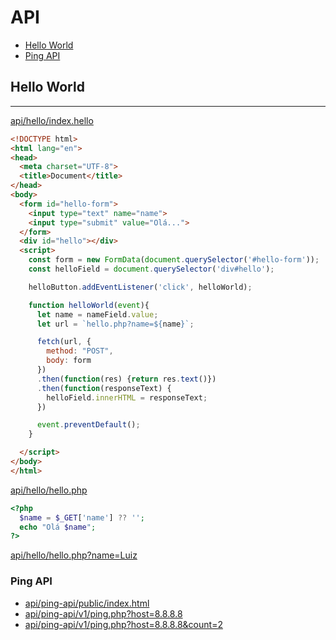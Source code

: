 # API

- [Hello World](#hello-world)
- [Ping API](#ping-api)

## Hello World
---

[api/hello/index.hello](api/hello/index.hello)
```html
<!DOCTYPE html>
<html lang="en">
<head>
  <meta charset="UTF-8">
  <title>Document</title>
</head>
<body>
  <form id="hello-form">
    <input type="text" name="name">
    <input type="submit" value="Olá...">
  </form>
  <div id="hello"></div>
  <script>
    const form = new FormData(document.querySelector('#hello-form'));
    const helloField = document.querySelector('div#hello');

    helloButton.addEventListener('click', helloWorld);

    function helloWorld(event){
      let name = nameField.value;
      let url = `hello.php?name=${name}`;

      fetch(url, {
        method: "POST",
        body: form
      })
      .then(function(res) {return res.text()})
      .then(function(responseText) {
        helloField.innerHTML = responseText;
      })

      event.preventDefault();
    }

  </script>
</body>
</html>
```

[api/hello/hello.php](api/hello/hello.php)
```php
<?php
  $name = $_GET['name'] ?? '';
  echo "Olá $name";
?>
```

[api/hello/hello.php?name=Luiz](api/hello/hello.php?name=Luiz)

### Ping API

- [api/ping-api/public/index.html](api/ping-api/public/index.html)
- [api/ping-api/v1/ping.php?host=8.8.8.8](api/ping-api/v1/ping.php?host=8.8.8.8)
- [api/ping-api/v1/ping.php?host=8.8.8.8&count=2](api/ping-api/v1/ping.php?host=8.8.8.8&count=2)